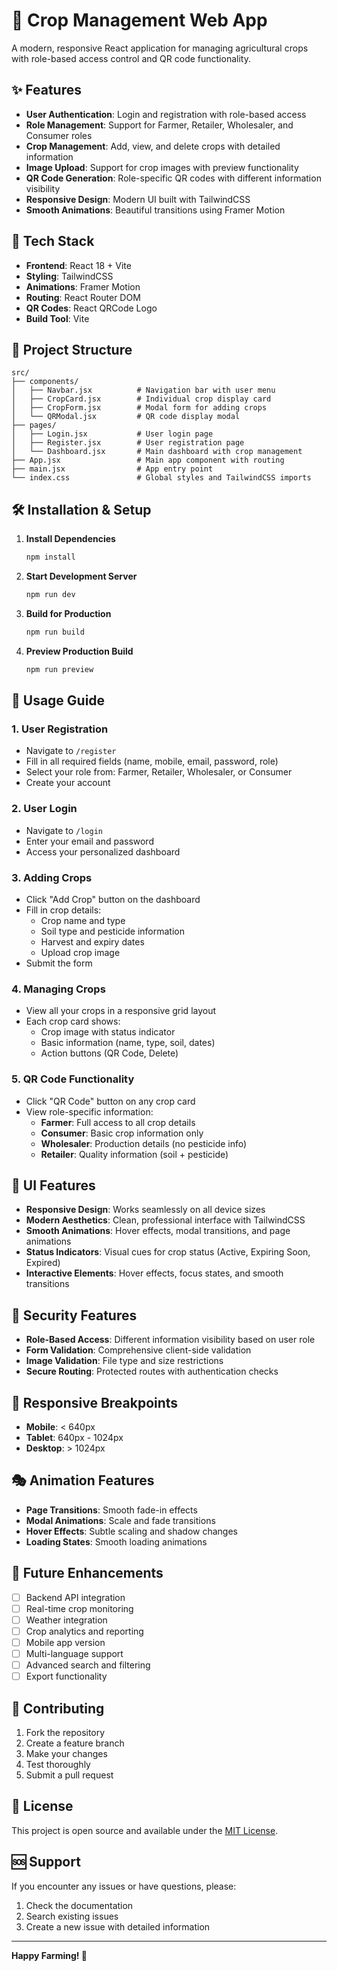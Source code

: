 # 🌾 Crop Management Web App

A modern, responsive React application for managing agricultural crops with role-based access control and QR code functionality.

## ✨ Features

- **User Authentication**: Login and registration with role-based access
- **Role Management**: Support for Farmer, Retailer, Wholesaler, and Consumer roles
- **Crop Management**: Add, view, and delete crops with detailed information
- **Image Upload**: Support for crop images with preview functionality
- **QR Code Generation**: Role-specific QR codes with different information visibility
- **Responsive Design**: Modern UI built with TailwindCSS
- **Smooth Animations**: Beautiful transitions using Framer Motion

## 🚀 Tech Stack

- **Frontend**: React 18 + Vite
- **Styling**: TailwindCSS
- **Animations**: Framer Motion
- **Routing**: React Router DOM
- **QR Codes**: React QRCode Logo
- **Build Tool**: Vite

## 📁 Project Structure

```
src/
├── components/
│   ├── Navbar.jsx          # Navigation bar with user menu
│   ├── CropCard.jsx        # Individual crop display card
│   ├── CropForm.jsx        # Modal form for adding crops
│   └── QRModal.jsx         # QR code display modal
├── pages/
│   ├── Login.jsx           # User login page
│   ├── Register.jsx        # User registration page
│   └── Dashboard.jsx       # Main dashboard with crop management
├── App.jsx                 # Main app component with routing
├── main.jsx                # App entry point
└── index.css               # Global styles and TailwindCSS imports
```

## 🛠️ Installation & Setup

1. **Install Dependencies**
   ```bash
   npm install
   ```

2. **Start Development Server**
   ```bash
   npm run dev
   ```

3. **Build for Production**
   ```bash
   npm run build
   ```

4. **Preview Production Build**
   ```bash
   npm run preview
   ```

## 🎯 Usage Guide

### 1. User Registration
- Navigate to `/register`
- Fill in all required fields (name, mobile, email, password, role)
- Select your role from: Farmer, Retailer, Wholesaler, or Consumer
- Create your account

### 2. User Login
- Navigate to `/login`
- Enter your email and password
- Access your personalized dashboard

### 3. Adding Crops
- Click "Add Crop" button on the dashboard
- Fill in crop details:
  - Crop name and type
  - Soil type and pesticide information
  - Harvest and expiry dates
  - Upload crop image
- Submit the form

### 4. Managing Crops
- View all your crops in a responsive grid layout
- Each crop card shows:
  - Crop image with status indicator
  - Basic information (name, type, soil, dates)
  - Action buttons (QR Code, Delete)

### 5. QR Code Functionality
- Click "QR Code" button on any crop card
- View role-specific information:
  - **Farmer**: Full access to all crop details
  - **Consumer**: Basic crop information only
  - **Wholesaler**: Production details (no pesticide info)
  - **Retailer**: Quality information (soil + pesticide)

## 🎨 UI Features

- **Responsive Design**: Works seamlessly on all device sizes
- **Modern Aesthetics**: Clean, professional interface with TailwindCSS
- **Smooth Animations**: Hover effects, modal transitions, and page animations
- **Status Indicators**: Visual cues for crop status (Active, Expiring Soon, Expired)
- **Interactive Elements**: Hover effects, focus states, and smooth transitions

## 🔐 Security Features

- **Role-Based Access**: Different information visibility based on user role
- **Form Validation**: Comprehensive client-side validation
- **Image Validation**: File type and size restrictions
- **Secure Routing**: Protected routes with authentication checks

## 📱 Responsive Breakpoints

- **Mobile**: < 640px
- **Tablet**: 640px - 1024px
- **Desktop**: > 1024px

## 🎭 Animation Features

- **Page Transitions**: Smooth fade-in effects
- **Modal Animations**: Scale and fade transitions
- **Hover Effects**: Subtle scaling and shadow changes
- **Loading States**: Smooth loading animations

## 🚀 Future Enhancements

- [ ] Backend API integration
- [ ] Real-time crop monitoring
- [ ] Weather integration
- [ ] Crop analytics and reporting
- [ ] Mobile app version
- [ ] Multi-language support
- [ ] Advanced search and filtering
- [ ] Export functionality

## 🤝 Contributing

1. Fork the repository
2. Create a feature branch
3. Make your changes
4. Test thoroughly
5. Submit a pull request

## 📄 License

This project is open source and available under the [MIT License](LICENSE).

## 🆘 Support

If you encounter any issues or have questions, please:
1. Check the documentation
2. Search existing issues
3. Create a new issue with detailed information

---

**Happy Farming! 🌱**
